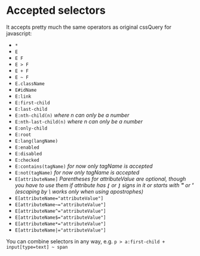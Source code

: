 # Accepted selectors #

It accepts pretty much the same operators as original cssQuery for javascript:


  * `*`
  * `E`
  * `E F`
  * `E > F`
  * `E + F`
  * `E ~ F`
  * `E.className`
  * `E#idName`
  * `E:link`
  * `E:first-child`
  * `E:last-child`
  * `E:nth-child(n)` _where n can only be a number_
  * `E:nth-last-child(n)` _where n can only be a number_
  * `E:only-child`
  * `E:root`
  * `E:lang(langName)`
  * `E:enabled`
  * `E:disabled`
  * `E:checked`
  * `E:contains(tagName)` _for now only tagName is accepted_
  * `E:not(tagName)` _for now only tagName is accepted_
  * `E[attributeName]`
_Parentheses for attributeValue are optional, though you have to use them if attribute has **`[`** or **`]`** signs in it or starts with **"** or **'** (escaping by \ works only when using apostrophes)_
  * `E[attributeName="attributeValue"]`
  * `E[attributeName~="attributeValue"]`
  * `E[attributeName^="attributeValue"]`
  * `E[attributeName$="attributeValue"]`
  * `E[attributeName*="attributeValue"]`
  * `E[attributeName|="attributeValue"]`

You can combine selectors in any way, e.g. `p > a:first-child + input[type=text] ~ span`